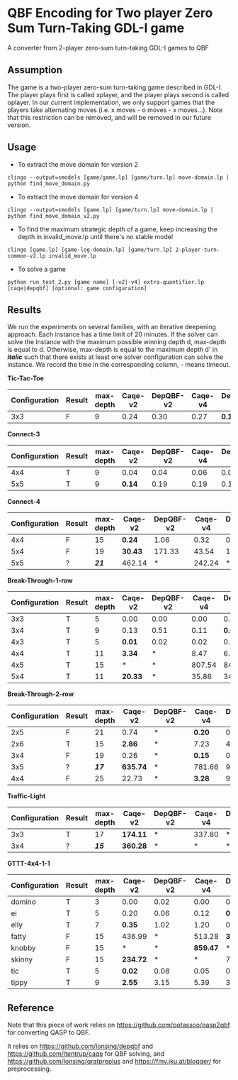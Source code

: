 # QBF Encoding for Two player Zero Sum Turn-Taking GDL-I game
A converter from 2-player zero-sum turn-taking GDL-I games to QBF

## Assumption

The game is a two-player zero-sum turn-taking game described in GDL-I. The player plays first is called xplayer, and
the player plays second is called oplayer. In our current implementation, we only support games that the players take
alternating moves (i.e. x moves - o moves - x moves...). Note that this restriction can be removed, and will be removed
in our future version.

## Usage

* To extract the move domain for version 2

```
clingo --output=smodels [game/game.lp] [game/turn.lp] move-domain.lp | python find_move_domain.py

```

* To extract the move domain for version 4

```
clingo --output=smodels [game.lp] [game/turn.lp] move-domain.lp | python find_move_domain_v2.py

```

* To find the maximum strategic depth of a game, keep increasing the depth in invalid_move.lp until there's no stable model

```
clingo [game.lp] [game-log-domain.lp] [game/turn.lp] 2-player-turn-common-v2.lp invalid_move.lp

```

* To solve a game

```
python run_test_2.py [game name] [-v2|-v4] extra-quantifier.lp [caqe|depqbf] [optional: game configuration]

```

## Results

We run the experiments on several families, with an iterative deepening approach. Each instance has a time limit of 20 minutes. If the solver can solve the instance with the maximum possible winning depth d, max-depth is equal to d. Otherwise,
max-depth is equal to the maximum depth d' in ***italic*** such that there exists at least one solver configuration can solve the instance. We record the time in the corresponding column, - means timeout.

**Tic-Tac-Toe**

Configuration | Result | max-depth | Caqe-v2  | DepQBF-v2 | Caqe-v4 | DepQBF-v4
--- | --- | --- | --- | --- | --- | ---
3x3 | F | 9 | 0.24 | 0.30 | 0.27 | **0.19**


**Connect-3**

Configuration | Result | max-depth | Caqe-v2  | DepQBF-v2 | Caqe-v4 | DepQBF-v4
--- | --- | --- | --- | --- | --- | ---
4x4 | T | 9 | 0.04 | 0.04 | 0.06 | 0.04
5x5 | T | 9 | **0.14** | 0.19 | 0.19 | 0.17

**Connect-4**

Configuration | Result | max-depth | Caqe-v2  | DepQBF-v2 | Caqe-v4 | DepQBF-v4
--- | --- | --- | --- | --- | --- | ---
4x4 | F | 15 | **0.24** | 1.06 | 0.32 | 0.54
5x4 | F | 19 | **30.43** | 171.33 | 43.54 | 122.42
5x5 | ? | ***21*** | 462.14 | * | 242.24 | *

**Break-Through-1-row**

Configuration | Result | max-depth | Caqe-v2  | DepQBF-v2 | Caqe-v4 | DepQBF-v4
--- | --- | --- | --- | --- | --- | ---
3x3 | T | 5 | 0.00 | 0.00 | 0.00 | 0.00
3x4 | T | 9 | 0.13 | 0.51 | 0.11 | **0.07**
4x3 | T | 5 | **0.01** | 0.02 | 0.02 | 0.05
4x4 | T | 11 | **3.34** | * | 8.47 | 6.39
4x5 | T | 15 | * | * | 807.54 | 844.01
5x4 | T | 11 | **20.33** | * | 35.86 | 34.06


**Break-Through-2-row**

Configuration | Result | max-depth | Caqe-v2  | DepQBF-v2 | Caqe-v4 | DepQBF-v4
--- | --- | --- | --- | --- | --- | ---
2x5 | F | 21 | 0.74 | * | **0.20** | 0.78
2x6 | T | 15 | **2.86** | * | 7.23 | 4.74
3x4 | F | 19 | 0.26 | * | **0.15** | 0.39
3x5 | ? | ***17*** | **635.74** | * | 781.66 | 904.67
4x4 | F | 25 | 22.73 | * | **3.28** | 95.05


**Traffic-Light**

Configuration | Result | max-depth | Caqe-v2  | DepQBF-v2 | Caqe-v4 | DepQBF-v4
--- | --- | --- | --- | --- | --- | ---
3x3 | T | 17 | **174.11** | * | 337.80 | *
3x4 | ? | ***15*** | **360.28** | * | * | *


**GTTT-4x4-1-1**

Configuration | Result | max-depth | Caqe-v2  | DepQBF-v2 | Caqe-v4 | DepQBF-v4
--- | --- | --- | --- | --- | --- | ---
domino | T | 3 | 0.00 | 0.02 | 0.00 | 0.00
ei | T | 5 | 0.20 | 0.06 | 0.12 | **0.05**
elly | T | 7 | **0.35** | 1.02 | 1.20 | 0.58
fatty | F | 15 | 436.99 | * | 513.28 | **336.32**
knobby | F | 15 | * | * | **859.47** | *
skinny | F | 15 | **234.72** | * | * | 795.51
tic | T | 5 | **0.02** | 0.08 | 0.05 | 0.08
tippy | T | 9 | **2.55** | 3.15 | 5.39 | 3.64


## Reference

Note that this piece of work relies on https://github.com/potassco/qasp2qbf for converting QASP to QBF.

It relies on https://github.com/lonsing/depqbf and https://github.com/ltentrup/caqe for QBF solving, and 
https://github.com/lonsing/qratpreplus and https://fmv.jku.at/bloqqer/ for preprocessing.


